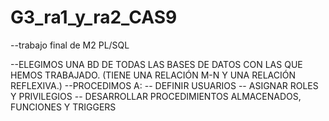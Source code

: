 # G3_ra1_y_ra2_CAS9
--trabajo final de M2 PL/SQL

--ELEGIMOS UNA BD DE TODAS LAS BASES DE DATOS CON LAS QUE HEMOS TRABAJADO. (TIENE UNA RELACIÓN M-N Y UNA RELACIÓN REFLEXIVA.)
--PROCEDIMOS A:
  -- DEFINIR USUARIOS
  -- ASIGNAR ROLES Y PRIVILEGIOS
  -- DESARROLLAR PROCEDIMIENTOS ALMACENADOS, FUNCIONES Y TRIGGERS
